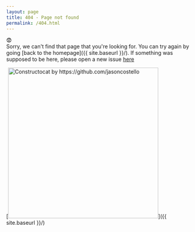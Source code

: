 ```yaml
---
layout: page
title: 404 - Page not found
permalink: /404.html
---
```

:fearful:  
Sorry, we can't find that page that you're looking for. You can try again by going [back to the homepage]({{ site.baseurl }}/).
If something was supposed to be here, please open a new issue [here](https://github.com/gupta-shantanu/gupta-shantanu.github.io/issues/new)

[<img src="{{ site.baseurl }}/images/404.jpg" alt="Constructocat by https://github.com/jasoncostello" style="width: 400px;"/>]({{ site.baseurl }}/)
